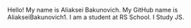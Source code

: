 Hello! My name is Aliaksei Bakunovich. My GitHub name is AliakseiBakunovich1. I am a student at RS School. I Study JS.
